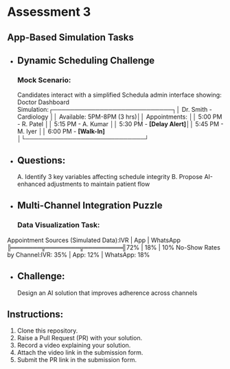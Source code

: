 # Assessment 3


## App-Based Simulation Tasks

- ## Dynamic Scheduling Challenge
  ### Mock Scenario: 
  Candidates interact with a simplified Schedula admin interface showing:
Doctor Dashboard Simulation:┌────────────────────────────┐│ Dr. Smith - Cardiology     ││ Available: 5PM-8PM (3 hrs)││ Appointments:             ││ 5:00 PM - R. Patel        ││ 5:15 PM - A. Kumar        ││ 5:30 PM - **[Delay Alert]**││ 5:45 PM - M. Iyer         ││ 6:00 PM - **[Walk-In]**    │└────────────────────────────┘

- ## Questions:
  A. Identify 3 key variables affecting schedule integrity
  B. Propose AI-enhanced adjustments to maintain patient flow

- ## Multi-Channel Integration Puzzle
  ### Data Visualization Task:
Appointment Sources (Simulated Data):IVR       | App      | WhatsApp  ╠═══════╦════════╦═════════╣72%      | 18%     | 10%     No-Show Rates by Channel:IVR: 35% | App: 12% | WhatsApp: 18%

- ## Challenge: 
  Design an AI solution that improves adherence across channels


## Instructions:
1. Clone this repository.
3. Raise a Pull Request (PR) with your solution.
4. Record a video explaining your solution.
5. Attach the video link in the submission form.
6. Submit the PR link in the submission form.